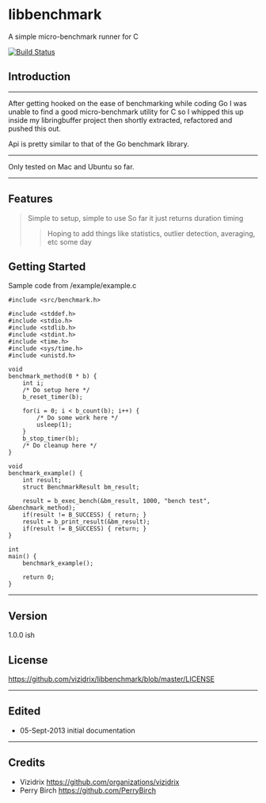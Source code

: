 libbenchmark
============

A simple micro-benchmark runner for C

[![Build Status](https://drone.io/github.com/vizidrix/libbenchmark/status.png)](https://drone.io/github.com/vizidrix/libbenchmark/latest)

## Introduction ##

----

After getting hooked on the ease of benchmarking while coding Go I was unable to find a good micro-benchmark utility for C so I whipped this up inside my libringbuffer project then shortly extracted, refactored and pushed this out.

Api is pretty similar to that of the Go benchmark library.

----

Only tested on Mac and Ubuntu so far.

----

## Features ##

> Simple to setup, simple to use
> So far it just returns duration timing
>> Hoping to add things like statistics, outlier detection, averaging, etc some day

## Getting Started ##

Sample code from /example/example.c

```
#include <src/benchmark.h>

#include <stddef.h>
#include <stdio.h>
#include <stdlib.h>
#include <stdint.h>
#include <time.h>
#include <sys/time.h>
#include <unistd.h>

void
benchmark_method(B * b) {
	int i;
	/* Do setup here */
	b_reset_timer(b);

	for(i = 0; i < b_count(b); i++) {
		/* Do some work here */
		usleep(1);
	}
	b_stop_timer(b);
	/* Do cleanup here */
}

void
benchmark_example() {
	int result;
	struct BenchmarkResult bm_result;

	result = b_exec_bench(&bm_result, 1000, "bench test", &benchmark_method);
	if(result != B_SUCCESS) { return; }
	result = b_print_result(&bm_result);
	if(result != B_SUCCESS) { return; }
}

int
main() {
	benchmark_example();

	return 0;
}
```

----

Version
----
1.0.0 ish

License
----

https://github.com/vizidrix/libbenchmark/blob/master/LICENSE

----
## Edited
* 05-Sept-2013	initial documentation

----
## Credits
* Vizidrix <https://github.com/organizations/vizidrix>
* Perry Birch <https://github.com/PerryBirch>
